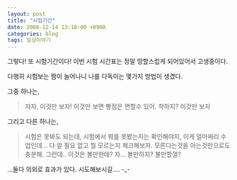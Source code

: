 ```yaml
---
layout: post
title: "시험기간"
date: 2008-12-14 13:18:00 +0900
categories: blog
tags: 일상이야기
---
```


그렇다! 또 시험기간이다!
이번 시험 시간표는 정말 망할스럽게 되어있어서 고생중이다.

다행히 시험보는 짬이 늘어나니 나를 다독이는 몇가지 방법이 생겼다.

그중 하나는,

> 자자, 이것만 보자! 이것만 보면 빵점은 면할수 있어. 착하지? 이것만 보자


그리고 다른 하나는,

> 시험은 못봐도 되는데, 시험에서 뭐를 못봤는지는 확인해야지, 이게 얼마짜리 수업인데...
다 알 필요 없고 뭘 모르는지 체크해보자. 모른다는것을 아는것만으로도 충분해.
그런데.. 이것은 볼만한데? 자... 볼만하지? 볼만할껄?

...둘다 의외로 효과가 있다. 시도해보시길.... -_-

